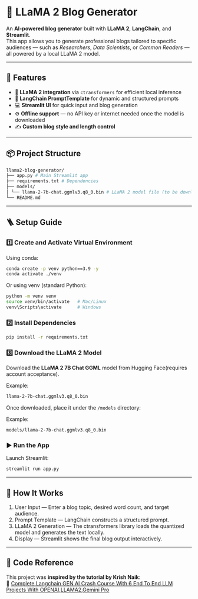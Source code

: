 # 🦙 LLaMA 2 Blog Generator

An **AI-powered blog generator** built with **LLaMA 2**, **LangChain**, and **Streamlit**.  
This app allows you to generate professional blogs tailored to specific audiences — such as *Researchers*, *Data Scientists*, or *Common Readers* — all powered by a local LLaMA 2 model.

---

## 🚀 Features
- 🧠 **LLaMA 2 integration** via `ctransformers` for efficient local inference  
- 🧩 **LangChain PromptTemplate** for dynamic and structured prompts  
- 💻 **Streamlit UI** for quick input and blog generation  
- ⚙️ **Offline support** — no API key or internet needed once the model is downloaded  
- ✍️ **Custom blog style and length control**

---

## 📦 Project Structure

```bash
llama2-blog-generator/
├── app.py # Main Streamlit app
├── requirements.txt # Dependencies
├── models/
│ └── llama-2-7b-chat.ggmlv3.q8_0.bin # LLaMA 2 model file (to be downloaded)
└── README.md
```


---

## 🪜 Setup Guide


### 1️⃣ Create and Activate Virtual Environment
Using conda:
```bash
conda create -p venv python==3.9 -y
conda activate ./venv
```

Or using venv (standard Python):
```bash
python -m venv venv
source venv/bin/activate   # Mac/Linux
venv\Scripts\activate      # Windows
```


### 2️⃣ Install Dependencies
```bash
pip install -r requirements.txt
```


### 3️⃣ Download the LLaMA 2 Model
Download the **LLaMA 2 7B Chat GGML** model from Hugging Face(requires account acceptance).

Example:
```bash
llama-2-7b-chat.ggmlv3.q8_0.bin
```

Once downloaded, place it under the `/models` directory:

Example:
```bash
models/llama-2-7b-chat.ggmlv3.q8_0.bin
```


### ▶️ Run the App
Launch Streamlit:
```bash
streamlit run app.py
```

---

## 🧠 How It Works
1. User Input — Enter a blog topic, desired word count, and target audience.
2. Prompt Template — LangChain constructs a structured prompt.
3. LLaMA 2 Generation — The ctransformers library loads the quantized model and generates the text locally.
4. Display — Streamlit shows the final blog output interactively.


---

## 🎥 Code Reference
This project was **inspired by the tutorial by Krish Naik**:  
🔗 [Complete Langchain GEN AI Crash Course With 6 End To End LLM Projects With OPENAI,LLAMA2,Gemini Pro](https://www.youtube.com/watch?v=aWKrL4z5H6w&t=8263s)
